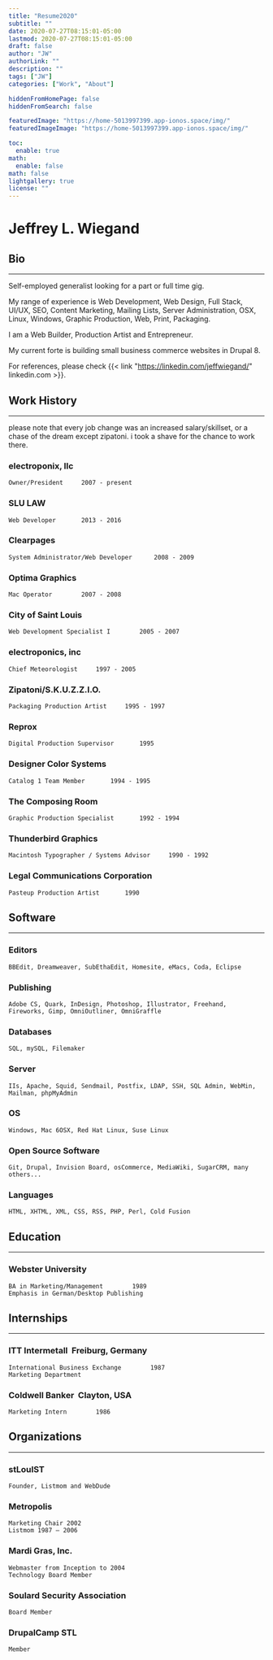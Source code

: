 ```yaml
---
title: "Resume2020"
subtitle: ""
date: 2020-07-27T08:15:01-05:00
lastmod: 2020-07-27T08:15:01-05:00
draft: false
author: "JW"
authorLink: ""
description: ""
tags: ["JW"]
categories: ["Work", "About"]

hiddenFromHomePage: false
hiddenFromSearch: false

featuredImage: "https://home-5013997399.app-ionos.space/img/"
featuredImageImage: "https://home-5013997399.app-ionos.space/img/"

toc:
  enable: true
math:
  enable: false
math: false
lightgallery: true
license: ""
---
```



Jeffrey L. Wiegand
========


## Bio

<hr>

Self-employed generalist looking for a part or full time gig.	

My range of experience is Web Development, Web Design, Full Stack, UI/UX, SEO, Content Marketing, Mailing Lists, Server Administration, OSX, Linux, Windows, Graphic Production, Web, Print, Packaging. 	

I am a Web Builder, Production Artist and Entrepreneur.	

My current forte is building small business commerce websites in Drupal 8.	

For references, please check {{< link "https://linkedin.com/jeffwiegand/" linkedin.com >}}. 	

<!--more-->

## Work History

<hr>

please note that every job change was an increased salary/skillset, or a chase of the dream except zipatoni. i took a shave for the chance to work there. 

### electroponix, llc	
    Owner/President		2007 - present

### SLU LAW	
    Web Developer		2013 - 2016	

### Clearpages	
    System Administrator/Web Developer		2008 - 2009	

### Optima Graphics	
    Mac Operator		2007 - 2008	

### City of Saint Louis	
    Web Development Specialist I		2005 - 2007	

### electroponics, inc	
    Chief Meteorologist		1997 - 2005

### Zipatoni/S.K.U.Z.Z.I.O.	
    Packaging Production Artist		1995 - 1997	

### Reprox	
    Digital Production Supervisor		1995	

### Designer Color Systems	
    Catalog 1 Team Member		1994 - 1995	

### The Composing Room	
    Graphic Production Specialist		1992 - 1994	

### Thunderbird Graphics	
    Macintosh Typographer / Systems Advisor		1990 - 1992	

### Legal Communications Corporation	
    Pasteup Production Artist		1990	


## Software	

<hr>

### Editors	
	BBEdit, Dreamweaver, SubEthaEdit, Homesite, eMacs, Coda, Eclipse	

### Publishing	
	Adobe CS, Quark, InDesign, Photoshop, Illustrator, Freehand, Fireworks, Gimp, OmniOutliner, OmniGraffle	

### Databases	
	SQL, mySQL, Filemaker	

### Server	
	IIs, Apache, Squid, Sendmail, Postfix, LDAP, SSH, SQL Admin, WebMin, Mailman, phpMyAdmin	

### OS	
	Windows, Mac 6­OSX, Red Hat Linux, Suse Linux	

### Open Source Software	
	Git, Drupal, Invision Board, osCommerce, MediaWiki, SugarCRM, many others...	

### Languages
	HTML, XHTML, XML, CSS, RSS, PHP, Perl, Cold Fusion	


## Education	

<hr>

### Webster University
    BA in Marketing/Management        1989
    Emphasis in German/Desktop Publishing	


## Internships	

<hr>

### ITT Intermetall ­ Freiburg, Germany
    International Business Exchange        1987
    Marketing Department	

### Coldwell Banker ­ Clayton, USA
    Marketing Intern        1986
    	

## Organizations	

<hr>

### stLouIST	
    Founder, Listmom and WebDude	

### Metropolis 
    Marketing Chair 2002 
    Listmom 1987 – 2006

### Mardi Gras, Inc.	
    Webmaster from Inception to 2004 
    Technology Board Member	

### Soulard Security Association	
    Board Member

### DrupalCamp STL
    Member	
